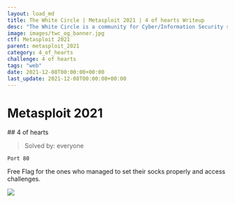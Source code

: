 ```yaml
---
layout: load_md
title: The White Circle | Metasploit 2021 | 4 of hearts Writeup
desc: "The White Circle is a community for Cyber/Information Security students, enthusiasts and professionals. You can discuss anything related to Security, share your knowledge with others, get help when you need it and proceed further in your journey with amazing people from all over the world."
image: images/twc_og_banner.jpg
ctf: Metasploit 2021
parent: metasploit_2021
category: 4_of_hearts
challenge: 4 of hearts
tags: "web"
date: 2021-12-08T00:00:00+00:00
last_update: 2021-12-08T00:00:00+00:00
---
```


<h1 class="heading card-title white-text">Metasploit 2021</h1>
## 4 of hearts

> Solved by: everyone

```
Port 80
```

Free Flag for the ones who managed to set their socks properly and access challenges.

![](https://i.imgur.com/01mrSd9.png)
